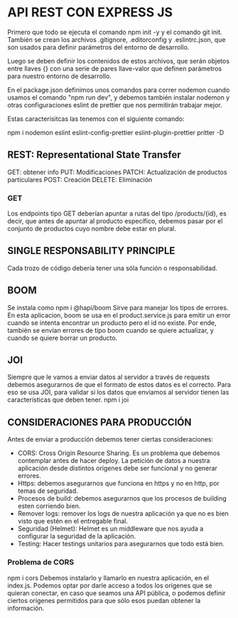 # API REST CON EXPRESS JS
Primero que todo se ejecuta el comando npm init -y y el comando git init.
También se crean los archivos .gitignore, .editorconfig y .eslintrc.json, 
que son usados para definir parámetros del entorno de desarrollo.

Luego se deben definir los contenidos de estos archivos, que serán objetos
entre llaves {} con una serie de pares llave-valor que definen parámetros para
nuestro entorno de desarrollo.

En el package.json definimos unos comandos para correr nodemon cuando usamos el
comando "npm run dev", y debemos también instalar nodemon y otras configuraciones 
eslint de prettier que nos permitirán trabajar mejor.

Estas caracterísitcas las tenemos con el siguiente comando:

npm i nodemon eslint eslint-config-prettier eslint-plugin-prettier pritter -D

## REST: Representational State Transfer

GET: obtener info
PUT: Modificaciones
PATCH: Actualización de productos particulares
POST: Creación
DELETE: Eliminación

### GET
Los endpoints tipo GET deberían apuntar a rutas del tipo /products/{id}, es decir, 
que antes de apuntar al producto específico, debemos pasar por el conjunto de
productos cuyo nombre debe estar en plural.

## SINGLE RESPONSABILITY PRINCIPLE
Cada trozo de código debería tener una sóla función o responsabilidad.

## BOOM
Se instala como npm i @hapi/boom
Sirve para manejar los tipos de errores.
En esta aplicacion, boom se usa en el product.service.js para emitir un error cuando se intenta encontrar
un producto pero el id no existe. Por ende, también se envían errores de tipo boom cuando se quiere actualizar,
y cuando se quiere borrar un producto. 

## JOI
Siempre que le vamos a enviar datos al servidor a través de requests debemos asegurarnos
de que el formato de estos datos es el correcto. Para eso se usa JOI, para validar si los
datos que enviamos al servidor tienen las características que deben tener.
npm i joi

## CONSIDERACIONES PARA PRODUCCIÓN
Antes de enviar a producción debemos tener ciertas consideraciones:

- CORS: Cross Origin Resource Sharing. Es un problema que debemos contemplar antes de hacer deploy. La petición de datos a nuestra aplicación desde distintos orígenes debe ser funcional y no generar errores.
- Https: debemos asegurarnos que funciona en https y no en http, por temas de seguridad.
- Procesos de build: debemos asegurarnos que los procesos de building esten corriendo bien.
- Remover logs: remover los logs de nuestra aplicación ya que no es bien visto que estén en el entregable final.
- Seguridad (Helmet): Helmet es un middleware que nos ayuda a configurar la seguridad de la aplicación.
- Testing: Hacer testings unitarios para asegurarnos que todo está bien.

### Problema de CORS
npm i cors
Debemos instalarlo y llamarlo en nuestra aplicación, en el index.js. Podemos optar por darle acceso a todos los orígenes
que se quieran conectar, en caso que seamos una API pública, o podemos definir ciertos orígenes permitidos para que sólo esos puedan obtener la información.





